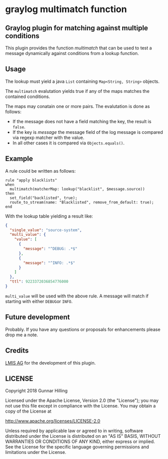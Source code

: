 # graylog multimatch function

## Graylog plugin for matching against multiple conditions

This plugin provides the function _multimatch_ that can be used to test a message dynamically against
conditions from a lookup function.

## Usage

The lookup must yield a java `List` containing `Map<String, String>` objects.

The `multimatch` evalutation yields true if any of the maps matches the contained conditions.

The maps may conatain one or more pairs. The evalutation is done as follows:

* If the message does not have a field matching the key, the result is `false`.
* If the key is _message_ the message field of the log message is compared via regexp matcher with the value.
* In all other cases it is compared via `Objects.equals()`.

## Example

A rule could be written as follows:

```
rule "apply blacklists"
when
  multimatch(matcherMap: lookup("blacklist", $message.source))
then
  set_field("backlisted", true);
  route_to_stream(name: "Blacklisted", remove_from_default: true);
end
```

With the lookup table yielding a result like:

```json
{
  "single_value": "source-system",
  "multi_value": {
    "value": [
      {
        "message": "^DEBUG: .*$"
      },
      {
        "message": "^INFO: .*$"
      }
    ]
  },
  "ttl": 9223372036854776000
}
```

`multi_value` will be used with the above rule. A message will match if starting with either `DEBUG`or `INFO`.

## Future development

Probably.
If you have any questions or proposals for enhancements please drop me a note.


## Credits

[LMIS AG](https://www.lmis.de) for the development of this plugin.

## LICENSE

 Copyright 2018 Gunnar Hilling

   Licensed under the Apache License, Version 2.0 (the "License");
   you may not use this file except in compliance with the License.
   You may obtain a copy of the License at

   http://www.apache.org/licenses/LICENSE-2.0

   Unless required by applicable law or agreed to in writing, software
   distributed under the License is distributed on an "AS IS" BASIS,
   WITHOUT WARRANTIES OR CONDITIONS OF ANY KIND, either express or implied.
   See the License for the specific language governing permissions and
   limitations under the License.

